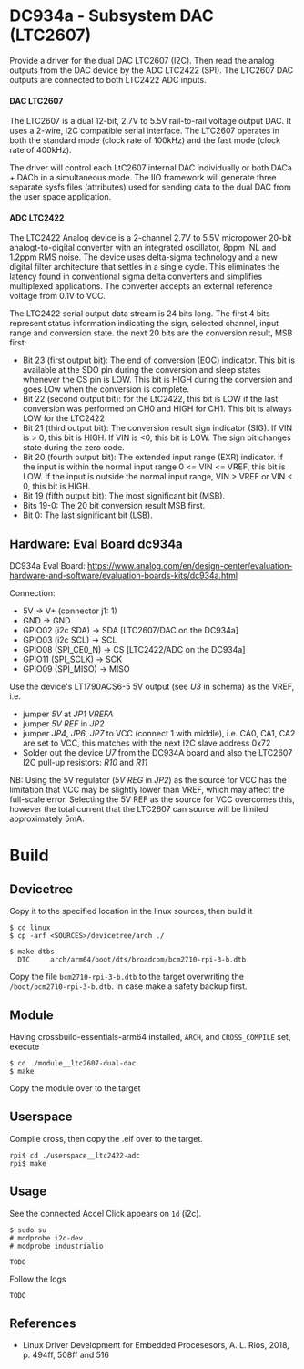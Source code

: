 # DC934a - Subsystem DAC (LTC2607)

Provide a driver for the dual DAC LTC2607 (I2C). Then read the analog
outputs from the DAC device by the ADC LTC2422 (SPI). The LTC2607 DAC
outputs are connected to both LTC2422 ADC inputs.  

#### DAC LTC2607

The LTC2607 is a dual 12-bit, 2.7V to 5.5V rail-to-rail voltage output
DAC. It uses a 2-wire, I2C compatible serial interface. The LTC2607
operates in both the standard mode (clock rate of 100kHz) and the fast
mode (clock rate of 400kHz).  

The driver will control each LtC2607 internal DAC individually or both
DACa + DACb in a simultaneous mode. The IIO framework will generate
three separate sysfs files (attributes) used for sending data to the
dual DAC from the user space application.  


#### ADC LTC2422

The LTC2422 Analog device is a 2-channel 2.7V to 5.5V micropower
20-bit analogt-to-digital converter with an integrated oscillator,
8ppm INL and 1.2ppm RMS noise. The device uses delta-sigma technology
and a new digital filter architecture that settles in a single
cycle. This eliminates the latency found in conventional sigma delta
converters and simplifies multiplexed applications. The converter
accepts an external reference voltage from 0.1V to VCC.  

The LTC2422 serial output data stream is 24 bits long. The first 4
bits represent status information indicating the sign, selected
channel, input range and conversion state. the next 20 bits are the
conversion result, MSB first:  

- Bit 23 (first output bit): The end of conversion (EOC)
  indicator. This bit is available at the SDO pin during the
  conversion and sleep states whenever the CS pin is LOW. This bit
  is HIGH during the conversion and goes LOw when the conversion is
  complete.
- Bit 22 (second output bit): for the LtC2422, this bit is LOW if
  the last conversion was performed on CH0 and HIGH for CH1. This
  bit is always LOW for the LTC2422
- Bit 21 (third output bit): The conversion result sign indicator
  (SIG). If VIN is > 0, this bit is HIGH. If VIN is <0, this bit is
  LOW. The sign bit changes state during the zero code.
- Bit 20 (fourth output bit): The extended input range (EXR)
  indicator. If the input is within the normal input range 0 <= VIN
  <= VREF, this bit is LOW. If the input is outside the normal input
  range, VIN > VREF or VIN < 0, this bit is HIGH.
- Bit 19 (fifth output bit): The most significant bit (MSB).
- Bits 19-0: The 20 bit conversion result MSB first.
- Bit 0: The last significant bit (LSB).

## Hardware: Eval Board dc934a

DC934a Eval Board: https://www.analog.com/en/design-center/evaluation-hardware-and-software/evaluation-boards-kits/dc934a.html

Connection:  
- 5V -> V+ (connector j1: 1)
- GND -> GND
- GPIO02 (i2c SDA) -> SDA [LTC2607/DAC on the DC934a]
- GPIO03 (i2c SCL) -> SCL
- GPIO08 (SPI_CE0_N) -> CS [LTC2422/ADC on the DC934a]
- GPIO11 (SPI_SCLK) -> SCK
- GPIO09 (SPI_MISO) -> MISO

Use the device's LT1790ACS6-5 5V output (see _U3_ in schema) as the VREF, i.e.  
- jumper _5V_ at _JP1 VREFA_
- jumper _5V REF_ in _JP2_
- jumper _JP4_, _JP6_, _JP7_ to VCC (connect 1 with middle), i.e. CA0, CA1, CA2 are set to VCC, this matches with the next I2C slave address 0x72
- Solder out the device _U7_ from the DC934A board and also the LTC2607 I2C pull-up resistors: _R10_ and _R11_

NB: Using the 5V regulator (_5V REG_ in _JP2_) as the source for VCC
has the limitation that VCC may be slightly lower than VREF, which may
affect the full-scale error. Selecting the 5V REF as the source for
VCC overcomes this, however the total current that the LTC2607 can
source will be limited approximately 5mA.  

# Build

## Devicetree

Copy it to the specified location in the linux sources, then build it  
```
$ cd linux
$ cp -arf <SOURCES>/devicetree/arch ./

$ make dtbs
  DTC     arch/arm64/boot/dts/broadcom/bcm2710-rpi-3-b.dtb
```
Copy the file `bcm2710-rpi-3-b.dtb` to the target overwriting the `/boot/bcm2710-rpi-3-b.dtb`. In case make a safety backup first.  

## Module

Having crossbuild-essentials-arm64 installed, `ARCH`, and `CROSS_COMPILE` set, execute  
```
$ cd ./module__ltc2607-dual-dac
$ make
```
Copy the module over to the target  

## Userspace
Compile cross, then copy the .elf over to the target.   
```
rpi$ cd ./userspace__ltc2422-adc
rpi$ make
```

## Usage

See the connected Accel Click appears on `1d` (i2c).  
```
$ sudo su
# modprobe i2c-dev
# modprobe industrialio

TODO         

```

Follow the logs   
```
TODO         
```

## References
* Linux Driver Development for Embedded Procesesors, A. L. Rios, 2018, p. 494ff, 508ff and 516  
